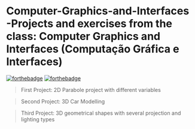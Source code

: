 # Computer-Graphics-and-Interfaces -Projects and exercises from the class: Computer Graphics and Interfaces (Computação Gráfica e Interfaces)

[![forthebadge](https://forthebadge.com/images/badges/made-with-javascript.svg)](https://forthebadge.com)
[![forthebadge](http://forthebadge.com/images/badges/built-with-love.svg)](http://forthebadge.com)

> First Project: 2D Parabole project with different variables

> Second Project: 3D Car Modelling 

> Third Project: 3D geometrical shapes with several projection and lighting types
